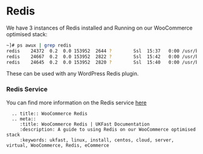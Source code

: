 # Redis

We have 3 instances of Redis installed and Running on our WooCommerce optimised stack:

```bash
~]# ps awux | grep redis
redis    24372  0.2  0.0 153952  2644 ?        Ssl  15:37   0:00 /usr/bin/redis-server 127.0.0.1:6381
redis    24667  0.2  0.0 153952  2822 ?        Ssl  15:42   0:00 /usr/bin/redis-server 127.0.0.1:6380
redis    24645  0.2  0.0 153952  2820 ?        Ssl  15:40   0:00 /usr/bin/redis-server 127.0.0.1:6379
```

These can be used with any WordPress Redis plugin.

### Redis Service

You can find more information on the Redis service [here](/operatingsystems/linux/redis/redis)

```eval_rst
  .. title:: WooCommerce Redis
  .. meta::
     :title: WooCommerce Redis | UKFast Documentation
     :description: A guide to using Redis on our WooCommerce optimised stack
     :keywords: ukfast, linux, install, centos, cloud, server, virtual, WooCommerce, Redis, eCommerce
```
